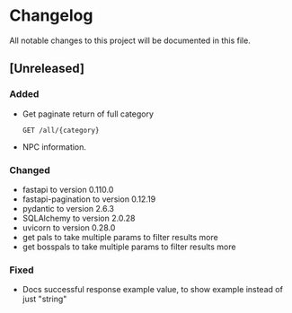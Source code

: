 # Changelog

All notable changes to this project will be documented in this file.

## [Unreleased]

### Added

- Get paginate return of full category
    ```http
    GET /all/{category}
    ```
- NPC information.

### Changed

- fastapi to version 0.110.0
- fastapi-pagination to version 0.12.19
- pydantic to version 2.6.3
- SQLAlchemy to version 2.0.28
- uvicorn to version 0.28.0
- get pals to take multiple params to filter results more
- get bosspals to take multiple params to filter results more

### Fixed

- Docs successful response example value, to show example instead of just "string"
